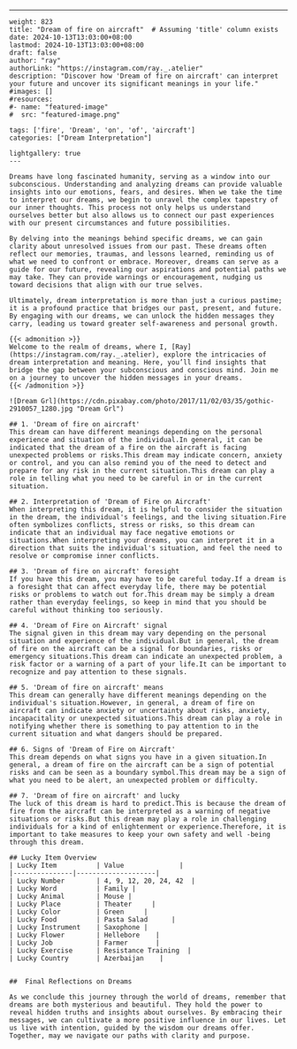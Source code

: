 ---
    weight: 823
    title: "Dream of fire on aircraft"  # Assuming 'title' column exists
    date: 2024-10-13T13:03:00+08:00
    lastmod: 2024-10-13T13:03:00+08:00
    draft: false
    author: "ray"
    authorLink: "https://instagram.com/ray._.atelier"
    description: "Discover how 'Dream of fire on aircraft' can interpret your future and uncover its significant meanings in your life."
    #images: []
    #resources:
    #- name: "featured-image"
    #  src: "featured-image.png"
    
    tags: ['fire', 'Dream', 'on', 'of', 'aircraft']
    categories: ["Dream Interpretation"]
    
    lightgallery: true
    ---
    
    Dreams have long fascinated humanity, serving as a window into our subconscious. Understanding and analyzing dreams can provide valuable insights into our emotions, fears, and desires. When we take the time to interpret our dreams, we begin to unravel the complex tapestry of our inner thoughts. This process not only helps us understand ourselves better but also allows us to connect our past experiences with our present circumstances and future possibilities.
    
    By delving into the meanings behind specific dreams, we can gain clarity about unresolved issues from our past. These dreams often reflect our memories, traumas, and lessons learned, reminding us of what we need to confront or embrace. Moreover, dreams can serve as a guide for our future, revealing our aspirations and potential paths we may take. They can provide warnings or encouragement, nudging us toward decisions that align with our true selves.
    
    Ultimately, dream interpretation is more than just a curious pastime; it is a profound practice that bridges our past, present, and future. By engaging with our dreams, we can unlock the hidden messages they carry, leading us toward greater self-awareness and personal growth.
    
    {{< admonition >}}
    Welcome to the realm of dreams, where I, [Ray](https://instagram.com/ray._.atelier), explore the intricacies of dream interpretation and meaning. Here, you’ll find insights that bridge the gap between your subconscious and conscious mind. Join me on a journey to uncover the hidden messages in your dreams.
    {{< /admonition >}}
    
    ![Dream Grl](https://cdn.pixabay.com/photo/2017/11/02/03/35/gothic-2910057_1280.jpg "Dream Grl")
    
    ## 1. 'Dream of fire on aircraft'
    This dream can have different meanings depending on the personal experience and situation of the individual.In general, it can be indicated that the dream of a fire on the aircraft is facing unexpected problems or risks.This dream may indicate concern, anxiety or control, and you can also remind you of the need to detect and prepare for any risk in the current situation.This dream can play a role in telling what you need to be careful in or in the current situation.
    
    ## 2. Interpretation of 'Dream of Fire on Aircraft'
    When interpreting this dream, it is helpful to consider the situation in the dream, the individual's feelings, and the living situation.Fire often symbolizes conflicts, stress or risks, so this dream can indicate that an individual may face negative emotions or situations.When interpreting your dreams, you can interpret it in a direction that suits the individual's situation, and feel the need to resolve or compromise inner conflicts.
    
    ## 3. 'Dream of fire on aircraft' foresight
    If you have this dream, you may have to be careful today.If a dream is a foresight that can affect everyday life, there may be potential risks or problems to watch out for.This dream may be simply a dream rather than everyday feelings, so keep in mind that you should be careful without thinking too seriously.
    
    ## 4. 'Dream of Fire on Aircraft' signal
    The signal given in this dream may vary depending on the personal situation and experience of the individual.But in general, the dream of fire on the aircraft can be a signal for boundaries, risks or emergency situations.This dream can indicate an unexpected problem, a risk factor or a warning of a part of your life.It can be important to recognize and pay attention to these signals.
    
    ## 5. 'Dream of fire on aircraft' means
    This dream can generally have different meanings depending on the individual's situation.However, in general, a dream of fire on aircraft can indicate anxiety or uncertainty about risks, anxiety, incapacitality or unexpected situations.This dream can play a role in notifying whether there is something to pay attention to in the current situation and what dangers should be prepared.
    
    ## 6. Signs of 'Dream of Fire on Aircraft'
    This dream depends on what signs you have in a given situation.In general, a dream of fire on the aircraft can be a sign of potential risks and can be seen as a boundary symbol.This dream may be a sign of what you need to be alert, an unexpected problem or difficulty.
    
    ## 7. 'Dream of fire on aircraft' and lucky
    The luck of this dream is hard to predict.This is because the dream of fire from the aircraft can be interpreted as a warning of negative situations or risks.But this dream may play a role in challenging individuals for a kind of enlightenment or experience.Therefore, it is important to take measures to keep your own safety and well -being through this dream.
    
    ## Lucky Item Overview
    | Lucky Item          | Value              |
    |---------------|--------------------|
    | Lucky Number        | 4, 9, 12, 20, 24, 42  |
    | Lucky Word          | Family |
    | Lucky Animal        | Mouse |
    | Lucky Place         | Theater     |
    | Lucky Color         | Green     |
    | Lucky Food          | Pasta Salad      |
    | Lucky Instrument    | Saxophone |
    | Lucky Flower        | Hellebore    |
    | Lucky Job           | Farmer       |
    | Lucky Exercise      | Resistance Training  |
    | Lucky Country       | Azerbaijan    |
    
    
    ##  Final Reflections on Dreams
    
    As we conclude this journey through the world of dreams, remember that dreams are both mysterious and beautiful. They hold the power to reveal hidden truths and insights about ourselves. By embracing their messages, we can cultivate a more positive influence in our lives. Let us live with intention, guided by the wisdom our dreams offer. Together, may we navigate our paths with clarity and purpose.
    